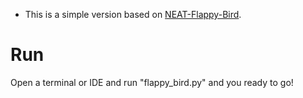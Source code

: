 * This is a simple version based on [NEAT-Flappy-Bird](https://github.com/techwithtim/NEAT-Flappy-Bird).

# Run
Open a terminal or IDE and run "flappy_bird.py" and you ready to go!

